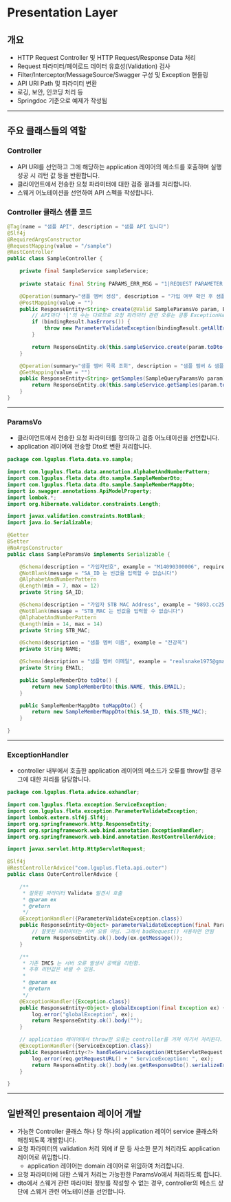 Presentation Layer
===
## 개요
+ HTTP Request Controller 및 HTTP Request/Response Data 처리
+ Request 파라미터/페이로드 데이터 유효성(Validation) 검사
+ Filter/Interceptor/MessageSource/Swagger 구성 및 Exception 핸들링
+ API URI Path 및 파라미터 변환
+ 로깅, 보안, 인코딩 처리 등
+ Springdoc 기준으로 예제가 작성됨 
___
## 주요 클래스들의 역할
### Controller
+ API URI를 선언하고 그에 해당하는 application 레이어의 메소드를 호출하며 실행 성공 시 리턴 값 등을 반환합니다.
+ 클라이언트에서 전송한 요청 파라미터에 대한 검증 결과를 처리합니다.
+ 스웨거 어노테이션을 선언하여 API 스펙을 작성합니다.
### Controller 클래스 샘플 코드

```java
@Tag(name = "샘플 API", description = "샘플 API 입니다")
@Slf4j
@RequiredArgsConstructor
@RequestMapping(value = "/sample")
@RestController
public class SampleController {

    private final SampleService sampleService;
    
    private stataic final String PARAMS_ERR_MSG = "1|REQUEST PARAMETER ERROR|0||||||\f";

    @Operation(summary="샘플 멤버 생성", description = "가입 여부 확인 후 샘플 멤버를 등록한다.")
    @PostMapping(value = "")
    public ResponseEntity<String> create(@Valid SampleParamsVo param, BindingResult bindingResult) {
        // API마다 '|'의 수는 다르므로 요청 파라미터 관련 오류는 공통 ExceptionHandler가 아닌 controller에서 처리한다.
        if (bindingResult.hasErrors()) {
            throw new ParameterValidateException(bindingResult.getAllErrors(), PARAMS_ERR_MSG);
        }

        return ResponseEntity.ok(this.sampleService.create(param.toDto(), param.toMappDto()));
    }

    @Operation(summary="샘플 멤버 목록 조회", description = "샘플 멤버 & 샘플 멤버 매핑 목록을 조회한다.")
    @GetMapping(value = "")
    public ResponseEntity<String> getSamples(SampleQueryParamsVo param) {
        return ResponseEntity.ok(this.sampleService.getSamples(param.toDto()));
    }
}
```
___
### ParamsVo
+ 클라이언트에서 전송한 요청 파라미터를 정의하고 검증 어노테이션을 선언합니다.
+ application 레이어에 전송할 Dto로 변환 처리합니다.

```java
package com.lguplus.fleta.data.vo.sample;

import com.lguplus.fleta.data.annotation.AlphabetAndNumberPattern;
import com.lguplus.fleta.data.dto.sample.SampleMemberDto;
import com.lguplus.fleta.data.dto.sample.SampleMemberMappDto;
import io.swagger.annotations.ApiModelProperty;
import lombok.*;
import org.hibernate.validator.constraints.Length;

import javax.validation.constraints.NotBlank;
import java.io.Serializable;

@Getter
@Setter
@NoArgsConstructor
public class SampleParamsVo implements Serializable {

    @Schema(description = "가입자번호", example = "M14090300006", required = true)
    @NotBlank(message = "SA_ID 는 빈값을 입력할 수 없습니다")
    @AlphabetAndNumberPattern
    @Length(min = 7, max = 12)
    private String SA_ID;

    @Schema(description = "가입자 STB MAC Address", example = "9893.cc25.bc23", required = true)
    @NotBlank(message = "STB_MAC 는 빈값을 입력할 수 없습니다")
    @AlphabetAndNumberPattern
    @Length(min = 14, max = 14)
    private String STB_MAC;

    @Schema(description = "샘플 멤버 이름", example = "전강욱")
    private String NAME;

    @Schema(description = "샘플 멤버 이메일", example = "realsnake1975@gmail.com")
    private String EMAIL;

    public SampleMemberDto toDto() {
        return new SampleMemberDto(this.NAME, this.EMAIL);
    }

    public SampleMemberMappDto toMappDto() {
        return new SampleMemberMappDto(this.SA_ID, this.STB_MAC);
    }

}
```
___
### ExceptionHandler
+ controller 내부에서 호출한 application 레이어의 메소드가 오류를 throw할 경우 그에 대한 처리를 담당합니다.
```java
package com.lguplus.fleta.advice.exhandler;

import com.lguplus.fleta.exception.ServiceException;
import com.lguplus.fleta.exception.ParameterValidateException;
import lombok.extern.slf4j.Slf4j;
import org.springframework.http.ResponseEntity;
import org.springframework.web.bind.annotation.ExceptionHandler;
import org.springframework.web.bind.annotation.RestControllerAdvice;

import javax.servlet.http.HttpServletRequest;

@Slf4j
@RestControllerAdvice("com.lguplus.fleta.api.outer")
public class OuterControllerAdvice {

    /**
     * 잘못된 파라미터 Validate 발견시 호출
     * @param ex
     * @return
     */
    @ExceptionHandler({ParameterValidateException.class})
    public ResponseEntity<Object> parameterValidateException(final ParameterValidateException ex) {
        // 잘못된 파라미터는 서버 오류 아님. 그래서 badRequest() 사용하면 안됨
        return ResponseEntity.ok().body(ex.getMessage());
    }

    /**
     * 기존 IMCS 는 서버 오류 발생시 공백을 리턴함.
     * 추후 리턴값은 바뀔 수 있음.
     *
     * @param ex
     * @return
     */
    @ExceptionHandler({Exception.class})
    public ResponseEntity<Object> globalException(final Exception ex) {
        log.error("globalException", ex);
        return ResponseEntity.ok().body("");
    }

    // application 레이어에서 throw한 오류는 controller를 거쳐 여기서 처리된다.
    @ExceptionHandler({ServiceException.class})
    public ResponseEntity<?> handleServiceException(HttpServletRequest req, final ServiceException ex) {
        log.error(req.getRequestURL() + " ServiceException: ", ex);
        return ResponseEntity.ok().body(ex.getResponseDto().serializeErrorMessage());
    }

}
```
___
## 일반적인 presentaion 레이어 개발
+ 가능한 Controller 클래스 하나 당 하나의 application 레이어 service 클래스와 매칭되도록 개발합니다.
+ 요청 파라미터의 validation 처리 외에 if 문 등 사소한 분기 처리라도 application 레이어로 위임합니다.
  + application 레이어는 domain 레이어로 위임하여 처리합니다.
+ 요청 파라미터에 대한 스웨거 처리는 가능한한 ParamsVo에서 처리하도록 합니다.
+ dto에서 스웨거 관련 파라미터 정보를 작성할 수 없는 경우, controller의 메소드 상단에 스웨거 관련 어노테이션을 선언합니다.